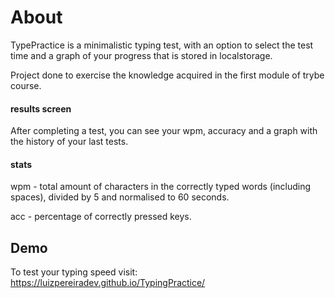 
# About

TypePractice is a minimalistic typing test, with an option to select the test time and a graph of your progress that is stored in localstorage.

Project done to exercise the knowledge acquired in the first module of trybe course.


#### results screen

After completing a test, you can see your wpm, accuracy and a graph with the history of your last tests.

#### stats

wpm - total amount of characters in the correctly typed words (including spaces), divided by 5 and normalised to 60 seconds.

acc - percentage of correctly pressed keys.

## Demo
To test your typing speed visit: https://luizpereiradev.github.io/TypingPractice/